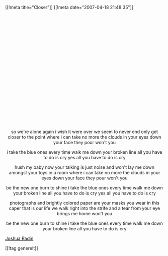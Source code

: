 [[!meta  title="Closer"]]
[[!meta  date="2007-04-18 21:48:35"]]
<div align="center"><object width="425" height="350"><param name="movie" value="http://www.youtube.com/v/06D_EFNGmOQ"></param><param name="wmode" value="transparent"></param><embed src="http://www.youtube.com/v/06D_EFNGmOQ" type="application/x-shockwave-flash" wmode="transparent" width="425" height="350"></embed></object>

so we're alone again
i wish it were over
we seem to never end
only get closer
to the point where i can take no more
the clouds in your eyes
down your face they pour
won't you

i take the blue ones every time
walk me down your broken line
all you have to do is cry
yes all you have to do is cry

hush my baby now
your talking is just noise
and won't lay me down
amongst your toys
in a room where i can take no more
the clouds in your eyes
down your face they pour
won't you

be the new one burn to shine
i take the blue ones every time
walk me down your broken line
all you have to do is cry
yes all you have to do is cry

photographs and brightly colored paper
are your masks you wear in this caper
that is our life
we walk right into the strife
and a tear from your eye brings me home
won't you

be the new one burn to shine
i take the blue ones every time
walk me down your broken line
all you have to do is cry</div>

<a href="http://www.joshuaradin.com">Joshua Radin</a>

[[!tag  generelt]]